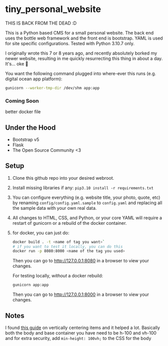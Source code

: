 tiny_personal_website
=====================

THIS IS BACK FROM THE DEAD :D

This is a Python based CMS for a small personal website. The back end uses
the bottle web framework and the front end is bootstrap. YAML is used for site
 specific configurations. Tested with Python 3.10.7 only.

 I originally wrote this 7 or 8 years ago, and recently absolutely borked my
 newer website, resulting in me quickly resurrecting this thing in about a
 day. It's... oke :shrug:

 You want the following command plugged into where-ever this runs
 (e.g. digital ocean app platform):
 ```bash
 gunicorn --worker-tmp-dir /dev/shm app:app
 ```

### Coming Soon
better docker file

Under the Hood
--------------
* Bootstrap v5
* Flask
* The Open Source Community <3


## Setup

1. Clone this github repo into your desired webroot.

2. Install missing libraries if any: `pip3.10 install -r requirements.txt`

3. You can configure everything (e.g. website title, your photo, quote, etc)
   by renaming `config/config.yaml.sample` to `config.yaml` and replacing all 
   the sample data with your own real data.

5. All changes to HTML, CSS, and Python, or your core YAML will require a
   restart of gunicorn or a rebuild of the docker container.

6. for docker, you can just do:
   ```bash
   docker build . -t <name of tag you want>`
   # if you want to test it locally, you can do this
   docker run -p 8080:8000 <name of the tag you used>
   ```
   Then you can go to http://127.0.0.1:8080 in a browser to view your changes.

   For testing locally, _without_ a docker rebuild:
   ```bash
   gunicorn app:app
   ```
   Then you can go to http://127.0.0.1:8000 in a browser to view your changes.

## Notes
I found [this guide](https://stackoverflow.com/questions/68558955/bootstrap-centering-container-in-the-middle-of-the-page)
on vertically centering items and it helped a lot. Basically both the body and
base container you have need to be h-100 and vh-100 and for extra security, 
add `min-height: 100vh;` to the CSS for the body
